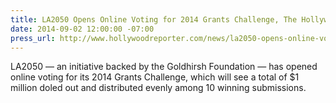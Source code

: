 ```yaml
---
title: LA2050 Opens Online Voting for 2014 Grants Challenge, The Hollywood Reporter
date: 2014-09-02 12:00:00 -07:00
press_url: http://www.hollywoodreporter.com/news/la2050-opens-online-voting-2014-729662
---
```


LA2050 — an initiative backed by the Goldhirsh Foundation — has opened online voting for its 2014 Grants Challenge, which will see a total of $1 million doled out and distributed evenly among 10 winning submissions.
